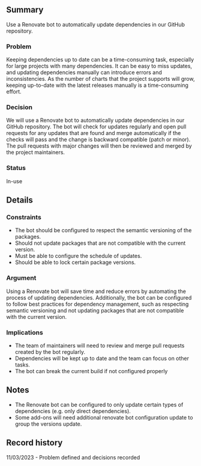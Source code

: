 ## Summary

Use a Renovate bot to automatically update dependencies in our GitHub repository.

### Problem

Keeping dependencies up to date can be a time-consuming task, especially for large projects with many dependencies. It can be easy to miss updates, and updating dependencies manually can introduce errors and inconsistencies. As the number of charts that the project supports will grow,
keeping up-to-date with the latest releases manually is a time-consuming effort.

### Decision

We will use a Renovate bot to automatically update dependencies in our GitHub repository. The bot will check for updates regularly and open pull requests for any updates that are found and merge automatically if the checks will pass and the change is backward compatible (patch or minor). The pull requests with major changes will then be reviewed and merged by the project maintainers.

### Status

In-use

## Details

### Constraints

* The bot should be configured to respect the semantic versioning of the packages.
* Should not update packages that are not compatible with the current version.
* Must be able to configure the schedule of updates.
* Should be able to lock certain package versions.

### Argument

Using a Renovate bot will save time and reduce errors by automating the process of updating dependencies. Additionally, the bot can be configured to follow best practices for dependency management, such as respecting semantic versioning and not updating packages that are not compatible with the current version.

### Implications

* The team of maintainers will need to review and merge pull requests created by the bot regularly.
* Dependencies will be kept up to date and the team can focus on other tasks.
* The bot can break the current build if not configured properly

## Notes
* The Renovate bot can be configured to only update certain types of dependencies (e.g. only direct dependencies).
* Some add-ons will need additional renovate bot configuration update to group the versions update.

## Record history
11/03/2023 - Problem defined and decisions recorded
